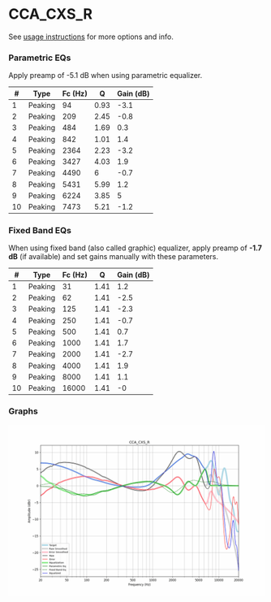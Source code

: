 # CCA_CXS_R
See [usage instructions](https://github.com/jaakkopasanen/AutoEq#usage) for more options and info.

### Parametric EQs
Apply preamp of -5.1 dB when using parametric equalizer.

|   # | Type    |   Fc (Hz) |    Q |   Gain (dB) |
|-----|---------|-----------|------|-------------|
|   1 | Peaking |        94 | 0.93 |        -3.1 |
|   2 | Peaking |       209 | 2.45 |        -0.8 |
|   3 | Peaking |       484 | 1.69 |         0.3 |
|   4 | Peaking |       842 | 1.01 |         1.4 |
|   5 | Peaking |      2364 | 2.23 |        -3.2 |
|   6 | Peaking |      3427 | 4.03 |         1.9 |
|   7 | Peaking |      4490 | 6    |        -0.7 |
|   8 | Peaking |      5431 | 5.99 |         1.2 |
|   9 | Peaking |      6224 | 3.85 |         5   |
|  10 | Peaking |      7473 | 5.21 |        -1.2 |

### Fixed Band EQs
When using fixed band (also called graphic) equalizer, apply preamp of **-1.7 dB** (if available) and set gains manually with these parameters.

|   # | Type    |   Fc (Hz) |    Q |   Gain (dB) |
|-----|---------|-----------|------|-------------|
|   1 | Peaking |        31 | 1.41 |         1.2 |
|   2 | Peaking |        62 | 1.41 |        -2.5 |
|   3 | Peaking |       125 | 1.41 |        -2.3 |
|   4 | Peaking |       250 | 1.41 |        -0.7 |
|   5 | Peaking |       500 | 1.41 |         0.7 |
|   6 | Peaking |      1000 | 1.41 |         1.7 |
|   7 | Peaking |      2000 | 1.41 |        -2.7 |
|   8 | Peaking |      4000 | 1.41 |         1.9 |
|   9 | Peaking |      8000 | 1.41 |         1.1 |
|  10 | Peaking |     16000 | 1.41 |        -0   |

### Graphs
![](./CCA_CXS_R.png)
